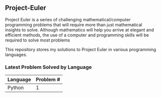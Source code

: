 ## Project-Euler
Project Euler is a series of challenging mathematical/computer programming problems that will require more than just mathematical insights to solve. Although mathematics will help you arrive at elegant and efficient methods, the use of a computer and programming skills will be required to solve most problems

This repository stores my solutions to Project Euler in various programming languages.

### Latest Problem Solved by Language
| Language    | Problem # |
| -------- | ------- |
| Python  | 1    |
